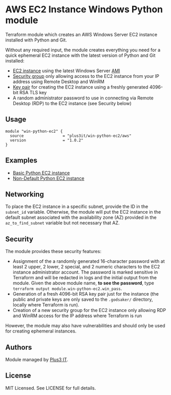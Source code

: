 # AWS EC2 Instance Windows Python module

Terraform module which creates an AWS Windows Server EC2 instance installed with Python and Git.

Without any required input, the module creates everything you need for a quick ephemeral EC2 instance with the latest version of Python and Git installed:

* [EC2 instance](https://www.terraform.io/docs/providers/aws/r/instance.html) using the latest Windows Server [AMI](https://www.terraform.io/docs/providers/aws/d/ami.html)
* [Security group](https://www.terraform.io/docs/providers/aws/r/security_group.html) only allowing access to the EC2 instance from your IP address using Remote Desktop and WinRM
* [Key pair](https://www.terraform.io/docs/providers/aws/r/key_pair.html) for creating the EC2 instance using a freshly generated 4096-bit RSA TLS key
* A random administrator password to use in connecting via Remote Desktop (RDP) to the EC2 instance (see Security below)

## Usage

```hcl
module "win-python-ec2" {
  source                 = "plus3it/win-python-ec2/aws"
  version                = "1.0.2"
}
```

## Examples

* [Basic Python EC2 instance](https://github.com/plus3it/terraform-aws-win-python-ec2/tree/master/examples/basic)
* [Non-Default Python EC2 instance](https://github.com/plus3it/terraform-aws-win-python-ec2/tree/master/examples/non_default)

## Networking

To place the EC2 instance in a specific subnet, provide the ID in the `subnet_id` variable. Otherwise, the module will put the EC2 instance in the default subnet associated with the availability zone (AZ) provided in the `az_to_find_subnet` variable but not necessary that AZ.

## Security

The module provides these security features:

* Assignment of the a randomly generated 16-character password with at least 2 upper, 2 lower, 2 special, and 2 numeric characters to the EC2 instance administrator account. The password is marked sensitive in Terraform and will be redacted in logs and the initial output from the module. Given the above module name, **to see the password**, type `terraform output module.win-python-ec2.win_pass`.
* Generation of a fresh 4096-bit RSA key pair just for the instance (the public and private keys are only saved to the `.godsaker/` directory, locally where Terraform is run).
* Creation of a new security group for the EC2 instance only allowing RDP and WinRM access for the IP address where Terraform is run

However, the module may also have vulnerabilities and should only be used for creating ephemeral instances.

## Authors

Module managed by [Plus3 IT](https://github.com/plus3it).

## License

MIT Licensed. See LICENSE for full details.
